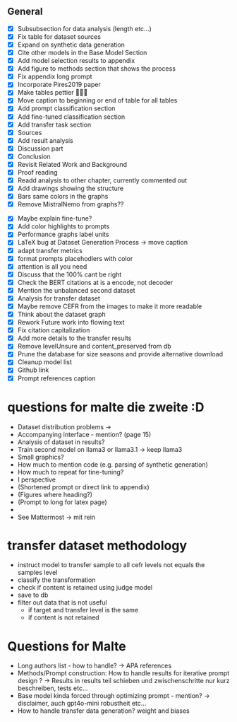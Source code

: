 ## General 
- [x] Subsubsection for data analysis (length etc...)
- [x] Fix table for dataset sources
- [x] Expand on synthetic data generation
- [x] Cite other models in the Base Model Section
- [x] Add model selection results to appendix
- [x] Add figure to methods section that shows the process
- [x] Fix appendix long prompt
- [x] Incorporate Pires2019 paper
- [x] Make tables pettier 💅💅💅
- [x] Move caption to beginning or end of table for all tables
- [x] Add prompt classification section
- [x] Add fine-tuned classification section
- [x] Add transfer task section
- [x] Sources
- [x] Add result analysis
- [x] Discussion part
- [x] Conclusion
- [x] Revisit Related Work and Background
- [x] Proof reading
- [x] Readd analysis to other chapter, currently commented out
- [x] Add drawings showing the structure
- [x] Bars same colors in the graphs
- [x] Remove MistralNemo from graphs??
<!-- - [ ] Maybe add to discussion that it was surprising, that the 8B model performed better than the 70B model -->
- [x] Maybe explain fine-tune?
- [x] Add color highlights to prompts
- [x] Performance graphs label units
- [x] LaTeX bug at Dataset Generation Process -> move caption
- [x] adapt transfer metrics
- [x] format prompts placehodlers with color
- [x] attention is all you need
- [x] Discuss that the 100% cant be right
- [x] Check the BERT citations at is a encode, not decoder
- [x] Mention the unbalanced second dataset
- [x] Analysis for transfer dataset
- [x] Maybe remove CEFR from the images to make it more readable
- [x] Think about the dataset graph
- [x] Rework Future work into flowing text
- [x] Fix citation capitalization
- [x] Add more details to the transfer results
- [x] Remove levelUnsure and content_preserved from db
- [x] Prune the database for size seasons and provide alternative download
- [x] Cleanup model list
- [x] Github link
- [x] Prompt references caption
<!-- - [ ] (Mention token generation time isn't the problems, rather "prompt parsing") -->


# questions for malte die zweite :D
- Dataset distribution problems -> 
- Accompanying interface - mention? (page 15)
- Analysis of dataset in results?
- Train second model on llama3 or llama3.1 -> keep llama3
- Small graphics?
- How much to mention code (e.g. parsing of synthetic generation)
- How much to repeat for tine-tuning?
- I perspective
- (Shortened prompt or direct link to appendix)
- (Figures where heading?)
- (Prompt to long for latex page)
- 
- See Mattermost -> mit rein

# transfer dataset methodology
- instruct model to transfer sample to all cefr levels not equals the samples level
- classify the transformation
- check if content is retained using judge model
- save to db
- filter out data that is not useful
  - if target and transfer level is the same
  - if content is not retained

# Questions for Malte
- Long authors list - how to handle? -> APA references
- Methods/Prompt construction: How to handle results for iterative prompt design ? -> Results in results teil schieben und zwischenschritte nur kurz beschreiben, tests etc...
- Base model kinda forced through optimizing prompt - mention? -> disclaimer, auch gpt4o-mini robustheit etc...
- How to handle transfer data generation?
weight and biases

